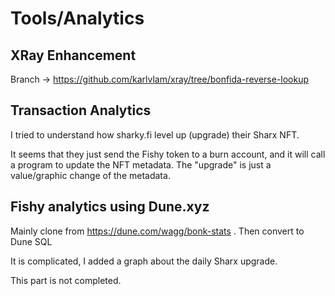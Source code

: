 # Tools/Analytics 


## XRay Enhancement 

Branch -> https://github.com/karlvlam/xray/tree/bonfida-reverse-lookup


## Transaction Analytics

I tried to understand how sharky.fi level up (upgrade) their Sharx NFT.

It seems that they just send the Fishy token to a burn account, and it will call a program to update the NFT metadata. The "upgrade" is just a value/graphic change of the metadata. 

## Fishy analytics using Dune.xyz

Mainly clone from https://dune.com/wagg/bonk-stats . Then convert to Dune SQL

It is complicated, I added a graph about the daily Sharx upgrade.

This part is not completed.



